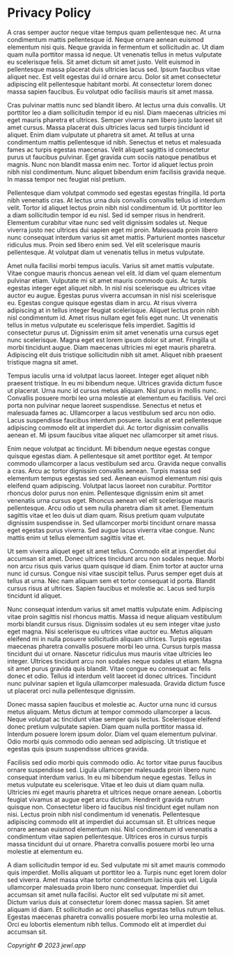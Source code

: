 # Privacy Policy

A cras semper auctor neque vitae tempus quam pellentesque nec. At urna condimentum mattis pellentesque id. Neque ornare aenean euismod elementum nisi quis. Neque gravida in fermentum et sollicitudin ac. Ut diam quam nulla porttitor massa id neque. Ut venenatis tellus in metus vulputate eu scelerisque felis. Sit amet dictum sit amet justo. Velit euismod in pellentesque massa placerat duis ultricies lacus sed. Ipsum faucibus vitae aliquet nec. Est velit egestas dui id ornare arcu. Dolor sit amet consectetur adipiscing elit pellentesque habitant morbi. At consectetur lorem donec massa sapien faucibus. Eu volutpat odio facilisis mauris sit amet massa.

Cras pulvinar mattis nunc sed blandit libero. At lectus urna duis convallis. Ut porttitor leo a diam sollicitudin tempor id eu nisl. Diam maecenas ultricies mi eget mauris pharetra et ultrices. Semper viverra nam libero justo laoreet sit amet cursus. Massa placerat duis ultricies lacus sed turpis tincidunt id aliquet. Enim diam vulputate ut pharetra sit amet. At tellus at urna condimentum mattis pellentesque id nibh. Senectus et netus et malesuada fames ac turpis egestas maecenas. Velit aliquet sagittis id consectetur purus ut faucibus pulvinar. Eget gravida cum sociis natoque penatibus et magnis. Nunc non blandit massa enim nec. Tortor id aliquet lectus proin nibh nisl condimentum. Nunc aliquet bibendum enim facilisis gravida neque. In massa tempor nec feugiat nisl pretium.

Pellentesque diam volutpat commodo sed egestas egestas fringilla. Id porta nibh venenatis cras. At lectus urna duis convallis convallis tellus id interdum velit. Tortor id aliquet lectus proin nibh nisl condimentum id. Ut porttitor leo a diam sollicitudin tempor id eu nisl. Sed id semper risus in hendrerit. Elementum curabitur vitae nunc sed velit dignissim sodales ut. Neque viverra justo nec ultrices dui sapien eget mi proin. Malesuada proin libero nunc consequat interdum varius sit amet mattis. Parturient montes nascetur ridiculus mus. Proin sed libero enim sed. Vel elit scelerisque mauris pellentesque. At volutpat diam ut venenatis tellus in metus vulputate.

Amet nulla facilisi morbi tempus iaculis. Varius sit amet mattis vulputate. Vitae congue mauris rhoncus aenean vel elit. Id diam vel quam elementum pulvinar etiam. Vulputate mi sit amet mauris commodo quis. Ac turpis egestas integer eget aliquet nibh. In nisl nisi scelerisque eu ultrices vitae auctor eu augue. Egestas purus viverra accumsan in nisl nisi scelerisque eu. Egestas congue quisque egestas diam in arcu. At risus viverra adipiscing at in tellus integer feugiat scelerisque. Aliquet lectus proin nibh nisl condimentum id. Amet risus nullam eget felis eget nunc. Ut venenatis tellus in metus vulputate eu scelerisque felis imperdiet. Sagittis id consectetur purus ut. Dignissim enim sit amet venenatis urna cursus eget nunc scelerisque. Magna eget est lorem ipsum dolor sit amet. Fringilla ut morbi tincidunt augue. Diam maecenas ultricies mi eget mauris pharetra. Adipiscing elit duis tristique sollicitudin nibh sit amet. Aliquet nibh praesent tristique magna sit amet.

Tempus iaculis urna id volutpat lacus laoreet. Integer eget aliquet nibh praesent tristique. In eu mi bibendum neque. Ultrices gravida dictum fusce ut placerat. Urna nunc id cursus metus aliquam. Nisl purus in mollis nunc. Convallis posuere morbi leo urna molestie at elementum eu facilisis. Vel orci porta non pulvinar neque laoreet suspendisse. Senectus et netus et malesuada fames ac. Ullamcorper a lacus vestibulum sed arcu non odio. Lacus suspendisse faucibus interdum posuere. Iaculis at erat pellentesque adipiscing commodo elit at imperdiet dui. Ac tortor dignissim convallis aenean et. Mi ipsum faucibus vitae aliquet nec ullamcorper sit amet risus.

Enim neque volutpat ac tincidunt. Mi bibendum neque egestas congue quisque egestas diam. A pellentesque sit amet porttitor eget. At tempor commodo ullamcorper a lacus vestibulum sed arcu. Gravida neque convallis a cras. Arcu ac tortor dignissim convallis aenean. Turpis massa sed elementum tempus egestas sed sed. Aenean euismod elementum nisi quis eleifend quam adipiscing. Volutpat lacus laoreet non curabitur. Porttitor rhoncus dolor purus non enim. Pellentesque dignissim enim sit amet venenatis urna cursus eget. Rhoncus aenean vel elit scelerisque mauris pellentesque. Arcu odio ut sem nulla pharetra diam sit amet. Elementum sagittis vitae et leo duis ut diam quam. Risus pretium quam vulputate dignissim suspendisse in. Sed ullamcorper morbi tincidunt ornare massa eget egestas purus viverra. Sed augue lacus viverra vitae congue. Nunc mattis enim ut tellus elementum sagittis vitae et.

Ut sem viverra aliquet eget sit amet tellus. Commodo elit at imperdiet dui accumsan sit amet. Donec ultrices tincidunt arcu non sodales neque. Morbi non arcu risus quis varius quam quisque id diam. Enim tortor at auctor urna nunc id cursus. Congue nisi vitae suscipit tellus. Purus semper eget duis at tellus at urna. Nec nam aliquam sem et tortor consequat id porta. Blandit cursus risus at ultrices. Sapien faucibus et molestie ac. Lacus sed turpis tincidunt id aliquet.

Nunc consequat interdum varius sit amet mattis vulputate enim. Adipiscing vitae proin sagittis nisl rhoncus mattis. Massa id neque aliquam vestibulum morbi blandit cursus risus. Dignissim sodales ut eu sem integer vitae justo eget magna. Nisi scelerisque eu ultrices vitae auctor eu. Metus aliquam eleifend mi in nulla posuere sollicitudin aliquam ultrices. Turpis egestas maecenas pharetra convallis posuere morbi leo urna. Cursus turpis massa tincidunt dui ut ornare. Nascetur ridiculus mus mauris vitae ultricies leo integer. Ultrices tincidunt arcu non sodales neque sodales ut etiam. Magna sit amet purus gravida quis blandit. Vitae congue eu consequat ac felis donec et odio. Tellus id interdum velit laoreet id donec ultrices. Tincidunt nunc pulvinar sapien et ligula ullamcorper malesuada. Gravida dictum fusce ut placerat orci nulla pellentesque dignissim.

Donec massa sapien faucibus et molestie ac. Auctor urna nunc id cursus metus aliquam. Metus dictum at tempor commodo ullamcorper a lacus. Neque volutpat ac tincidunt vitae semper quis lectus. Scelerisque eleifend donec pretium vulputate sapien. Diam quam nulla porttitor massa id. Interdum posuere lorem ipsum dolor. Diam vel quam elementum pulvinar. Odio morbi quis commodo odio aenean sed adipiscing. Ut tristique et egestas quis ipsum suspendisse ultrices gravida.

Facilisis sed odio morbi quis commodo odio. Ac tortor vitae purus faucibus ornare suspendisse sed. Ligula ullamcorper malesuada proin libero nunc consequat interdum varius. In eu mi bibendum neque egestas. Tellus in metus vulputate eu scelerisque. Vitae et leo duis ut diam quam nulla. Ultricies mi eget mauris pharetra et ultrices neque ornare aenean. Lobortis feugiat vivamus at augue eget arcu dictum. Hendrerit gravida rutrum quisque non. Consectetur libero id faucibus nisl tincidunt eget nullam non nisi. Lectus proin nibh nisl condimentum id venenatis. Pellentesque adipiscing commodo elit at imperdiet dui accumsan sit. Et ultrices neque ornare aenean euismod elementum nisi. Nisl condimentum id venenatis a condimentum vitae sapien pellentesque. Ultrices eros in cursus turpis massa tincidunt dui ut ornare. Pharetra convallis posuere morbi leo urna molestie at elementum eu.

A diam sollicitudin tempor id eu. Sed vulputate mi sit amet mauris commodo quis imperdiet. Mollis aliquam ut porttitor leo a. Turpis nunc eget lorem dolor sed viverra. Amet massa vitae tortor condimentum lacinia quis vel. Ligula ullamcorper malesuada proin libero nunc consequat. Imperdiet dui accumsan sit amet nulla facilisi. Auctor elit sed vulputate mi sit amet. Dictum varius duis at consectetur lorem donec massa sapien. Sit amet aliquam id diam. Et sollicitudin ac orci phasellus egestas tellus rutrum tellus. Egestas maecenas pharetra convallis posuere morbi leo urna molestie at. Orci eu lobortis elementum nibh tellus. Commodo elit at imperdiet dui accumsan sit.

*Copyright © 2023 jewl.app*
